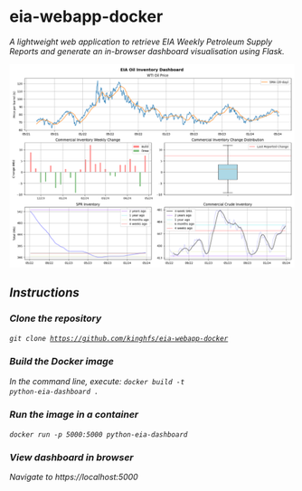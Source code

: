 # eia-webapp-docker
<i>A lightweight web application to retrieve EIA Weekly Petroleum Supply Reports and generate an in-browser dashboard visualisation using Flask.

![Example](dashboard_example.png)

## Instructions
### Clone the repository
<code>git clone https://github.com/kinghfs/eia-webapp-docker </code>

### Build the Docker image
In the command line, execute:
<code>docker build -t python-eia-dashboard .</code>

### Run the image in a container
<code>docker run -p 5000:5000 python-eia-dashboard</code>

### View dashboard in browser
Navigate to https://localhost:5000
